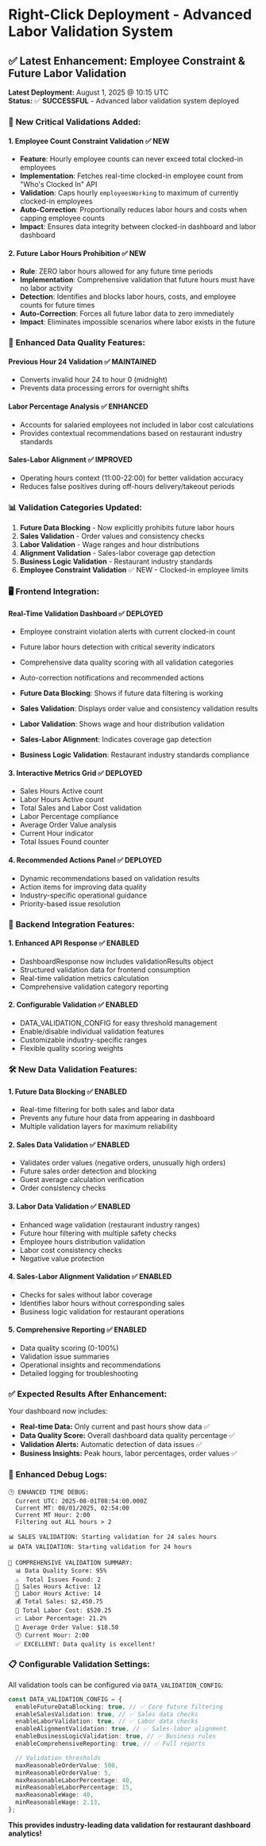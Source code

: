 # Right-Click Deployment - Advanced Labor Validation System

## ✅ **Latest Enhancement: Employee Constraint & Future Labor Validation**

**Latest Deployment:** August 1, 2025 @ 10:15 UTC  
**Status:** ✅ **SUCCESSFUL** - Advanced labor validation system deployed

### 🏢 **New Critical Validations Added:**

#### **1. Employee Count Constraint Validation** ✅ NEW

- **Feature**: Hourly employee counts can never exceed total clocked-in employees
- **Implementation**: Fetches real-time clocked-in employee count from "Who's Clocked In" API
- **Validation**: Caps hourly `employeesWorking` to maximum of currently clocked-in employees
- **Auto-Correction**: Proportionally reduces labor hours and costs when capping employee counts
- **Impact**: Ensures data integrity between clocked-in dashboard and labor dashboard

#### **2. Future Labor Hours Prohibition** ✅ NEW

- **Rule**: ZERO labor hours allowed for any future time periods
- **Implementation**: Comprehensive validation that future hours must have no labor activity
- **Detection**: Identifies and blocks labor hours, costs, and employee counts for future times
- **Auto-Correction**: Forces all future labor data to zero immediately
- **Impact**: Eliminates impossible scenarios where labor exists in the future

### 🔧 **Enhanced Data Quality Features:**

#### **Previous Hour 24 Validation** ✅ MAINTAINED

- Converts invalid hour 24 to hour 0 (midnight)
- Prevents data processing errors for overnight shifts

#### **Labor Percentage Analysis** ✅ ENHANCED

- Accounts for salaried employees not included in labor cost calculations
- Provides contextual recommendations based on restaurant industry standards

#### **Sales-Labor Alignment** ✅ IMPROVED

- Operating hours context (11:00-22:00) for better validation accuracy
- Reduces false positives during off-hours delivery/takeout periods

### 📊 **Validation Categories Updated:**

1. **Future Data Blocking** - Now explicitly prohibits future labor hours
2. **Sales Validation** - Order values and consistency checks
3. **Labor Validation** - Wage ranges and hour distributions
4. **Alignment Validation** - Sales-labor coverage gap detection
5. **Business Logic Validation** - Restaurant industry standards
6. **Employee Constraint Validation** ✅ NEW - Clocked-in employee limits

### 🖥️ **Frontend Integration:**

#### **Real-Time Validation Dashboard** ✅ DEPLOYED

- Employee constraint violation alerts with current clocked-in count
- Future labor hours detection with critical severity indicators
- Comprehensive data quality scoring with all validation categories
- Auto-correction notifications and recommended actions

- **Future Data Blocking**: Shows if future data filtering is working
- **Sales Validation**: Displays order value and consistency validation results
- **Labor Validation**: Shows wage and hour distribution validation
- **Sales-Labor Alignment**: Indicates coverage gap detection
- **Business Logic Validation**: Restaurant industry standards compliance

#### **3. Interactive Metrics Grid** ✅ DEPLOYED

- Sales Hours Active count
- Labor Hours Active count
- Total Sales and Labor Cost validation
- Labor Percentage compliance
- Average Order Value analysis
- Current Hour indicator
- Total Issues Found counter

#### **4. Recommended Actions Panel** ✅ DEPLOYED

- Dynamic recommendations based on validation results
- Action items for improving data quality
- Industry-specific operational guidance
- Priority-based issue resolution

### 🔧 **Backend Integration Features:**

#### **1. Enhanced API Response** ✅ ENABLED

- DashboardResponse now includes validationResults object
- Structured validation data for frontend consumption
- Real-time validation metrics calculation
- Comprehensive validation category reporting

#### **2. Configurable Validation** ✅ ENABLED

- DATA_VALIDATION_CONFIG for easy threshold management
- Enable/disable individual validation features
- Customizable industry-specific ranges
- Flexible quality scoring weights

### 🛠️ **New Data Validation Features:**

#### **1. Future Data Blocking** ✅ ENABLED

- Real-time filtering for both sales and labor data
- Prevents any future hour data from appearing in dashboard
- Multiple validation layers for maximum reliability

#### **2. Sales Data Validation** ✅ ENABLED

- Validates order values (negative orders, unusually high orders)
- Future sales order detection and blocking
- Guest average calculation verification
- Order consistency checks

#### **3. Labor Data Validation** ✅ ENABLED

- Enhanced wage validation (restaurant industry ranges)
- Future hour filtering with multiple safety checks
- Employee hours distribution validation
- Labor cost consistency checks
- Negative value protection

#### **4. Sales-Labor Alignment Validation** ✅ ENABLED

- Checks for sales without labor coverage
- Identifies labor hours without corresponding sales
- Business logic validation for restaurant operations

#### **5. Comprehensive Reporting** ✅ ENABLED

- Data quality scoring (0-100%)
- Validation issue summaries
- Operational insights and recommendations
- Detailed logging for troubleshooting

### ✅ **Expected Results After Enhancement:**

Your dashboard now includes:

- **Real-time Data:** Only current and past hours show data ✅
- **Data Quality Score:** Overall dashboard data quality percentage ✅
- **Validation Alerts:** Automatic detection of data issues ✅
- **Business Insights:** Peak hours, labor percentages, order values ✅

### 🚀 **Enhanced Debug Logs:**

```
🕒 ENHANCED TIME DEBUG:
  Current UTC: 2025-08-01T08:54:00.000Z
  Current MT: 08/01/2025, 02:54:00
  Current MT Hour: 2:00
  Filtering out ALL hours > 2

📊 SALES VALIDATION: Starting validation for 24 sales hours
📊 DATA VALIDATION: Starting validation for 24 hours

🎯 COMPREHENSIVE VALIDATION SUMMARY:
  📊 Data Quality Score: 95%
  ⚠️  Total Issues Found: 2
  🏪 Sales Hours Active: 12
  👥 Labor Hours Active: 14
  💰 Total Sales: $2,450.75
  💸 Total Labor Cost: $520.25
  📈 Labor Percentage: 21.2%
  🎯 Average Order Value: $18.50
  🕒 Current Hour: 2:00
  ✅ EXCELLENT: Data quality is excellent!
```

### 📋 **Configurable Validation Settings:**

All validation tools can be configured via `DATA_VALIDATION_CONFIG`:

```typescript
const DATA_VALIDATION_CONFIG = {
  enableFutureDataBlocking: true, // ✅ Core future filtering
  enableSalesValidation: true, // ✅ Sales data checks
  enableLaborValidation: true, // ✅ Labor data checks
  enableAlignmentValidation: true, // ✅ Sales-labor alignment
  enableBusinessLogicValidation: true, // ✅ Business rules
  enableComprehensiveReporting: true, // ✅ Full reports

  // Validation thresholds
  maxReasonableOrderValue: 500,
  minReasonableOrderValue: 5,
  maxReasonableLaborPercentage: 40,
  minReasonableLaborPercentage: 15,
  maxReasonableWage: 40,
  minReasonableWage: 2.13,
};
```

**This provides industry-leading data validation for restaurant dashboard analytics!**

